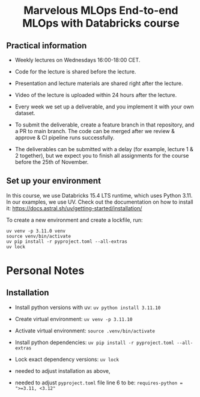 <h1 align="center">
Marvelous MLOps End-to-end MLOps with Databricks course

## Practical information
- Weekly lectures on Wednesdays 16:00-18:00 CET.
- Code for the lecture is shared before the lecture. 
- Presentation and lecture materials are shared right after the lecture.
- Video of the lecture is uploaded within 24 hours after the lecture.

- Every week we set up a deliverable, and you implement it with your own dataset. 
- To submit the deliverable, create a feature branch in that repository, and a PR to main branch. The code can be merged after we review & approve & CI pipeline runs successfully.
- The deliverables can be submitted with a delay (for example, lecture 1 & 2 together), but we expect you to finish all assignments for the course before the 25th of November.


## Set up your environment
In this course, we use Databricks 15.4 LTS runtime, which uses Python 3.11. 
In our examples, we use UV. Check out the documentation on how to install it: https://docs.astral.sh/uv/getting-started/installation/

To create a new environment and create a lockfile, run:

```
uv venv -p 3.11.0 venv
source venv/bin/activate
uv pip install -r pyproject.toml --all-extras
uv lock
```

# Personal Notes
## Installation
- Install python versions with uv: `uv python install 3.11.10`
- Create virtual environment: `uv venv -p 3.11.10`
- Activate virtual environment: `source .venv/bin/activate`
- Install python dependencies: `uv pip install -r pyproject.toml --all-extras`
- Lock exact dependency versions: `uv lock`

- needed to adjust installation as above,
- needed to adjust `pyproject.toml` file line 6 to be: `requires-python = ">=3.11, <3.12"`

